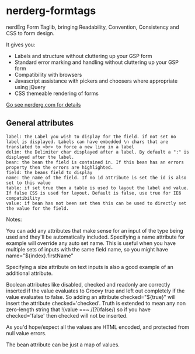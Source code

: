 nerderg-formtags
================

nerdErg Form Taglib, bringing Readability, Convention, Consistency and CSS to form design.

It gives you:

* Labels and structure without cluttering up your GSP form
* Standard error marking and handling without cluttering up your GSP form
* Compatibility with browsers
* Javascript assistance with pickers and choosers where appropriate using jQuery
* CSS themeable rendering of forms

<a href="http://nerderg.com">Go see nerderg.com for details</a>

General attributes
------------------
    label: the Label you wish to display for the field. if not set no label is displayed. Labels can have embedded \n chars that are translated to <br> to force a new line in a label
    delim: the Delimiter char displayed after a label. By default a ":" is displayed after the label.
    bean: the bean the field is contained in. If this bean has an errors property then the errors are highlighted.
    field: the beans field to display
    name: the name of the field. If no id attribute is set the id is also set to this value
    table: if set true then a table is used to layout the label and value. If false CSS is used for layout. Default is false, use true for IE6 compatibility
    value: if bean has not been set then this can be used to directly set the value for the field.

Notes:

You can add any attributes that make sense for an input of the type being used and they'll be automatically included. Specifying a name attribute for example will override any auto set name. This is useful when you have multiple sets of inputs with the same field name, so you might have name="${index}.firstName"

Specifying a size attribute on text inputs is also a good example of an additional attribute.

Boolean attributes like disabled, checked and readonly are correctly inserted if the value evaluates to Groovy true and left out completely if the value evaluates to false. So adding an attribute checked="${true}" will insert the attribute checked='checked'. Truth is extended to mean any non zero-length string that !(value ==~ /(?i)false/) so if you have checked='false' then checked will not be inserted.

As you'd hope/expect all the values are HTML encoded, and protected from null value errors.

The bean attribute can be just a map of values.

